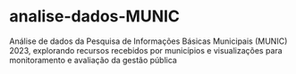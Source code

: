 # analise-dados-MUNIC
Análise de dados da Pesquisa de Informações Básicas Municipais (MUNIC) 2023, explorando recursos recebidos por municípios e visualizações para monitoramento e avaliação da gestão pública
